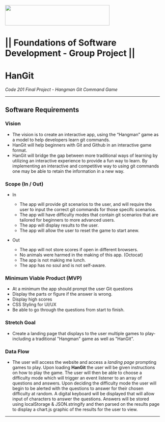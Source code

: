 <img src="https://members-csforall.imgix.net/members/logos/code-fellows-logo-horizontal-2-color-black.png" width="340" height="66">  

# ||  Foundations of Software Development - Group Project ||

# HanGit

*Code 201 Final Project - Hangman Git Command Game*

---

## Software Requirements


### Vision

* The vision is to create an interactive app, using the “Hangman” game as a model to help developers learn git commands.
* HanGit will help beginners with Git and Github in an interactive game format.
* HanGit will bridge the gap between more traditional ways of learning by utilizing an interactive experience to provide a fun way to learn. By implementing an interactive and competitive way to using git commands one may be able to retain the information in a new way.

### Scope (In / Out)

* In
  * The app will provide git scenarios to the user, and will require the user to input the correct git commands for those specifc scenarios.
  * The app will have difficulty modes that contain git scenarios that are tailored for beginners to more advanced users.
  * The app will display results to the user.
  * The app will allow the user to reset the game to start anew.

* Out
  * The app will not store scores if open in different browsers.
  * No animals were harmed in the making of this app. (Octocat)
  * The app is not making me lunch.
  * The app has no soul and is not self-aware.

### Minimum Viable Product (MVP)

* At a minimum the app should prompt the user Git questions
* Display the parts or figure if the answer is wrong.
* Display high scores
* CSS Styling for UI/UX
* Be able to go through the questions from start to finish.

### Stretch Goal

* Create a landing page that displays to the user multiple games to play- including a traditional "Hangman" game as well as "HanGit".

### Data Flow

* The user will access the website and access a *landing page* prompting games to play. Upon loading **HanGit** the user will be given instructions on how to play the game. The user will then be able to choose a difficulty mode which will trigger an event listener to an array of questions and answers. Upon deciding the difficulty mode the user will begin to be alerted with the questions to answer for their chosen difficulty at random. A digital keyboard will be displayed that will allow input of characters to answer the questions. Answers will be stored using localStorage & JSON.stringify and then parsed on the results page to display a chart.js graphic of the results for the user to view.

---